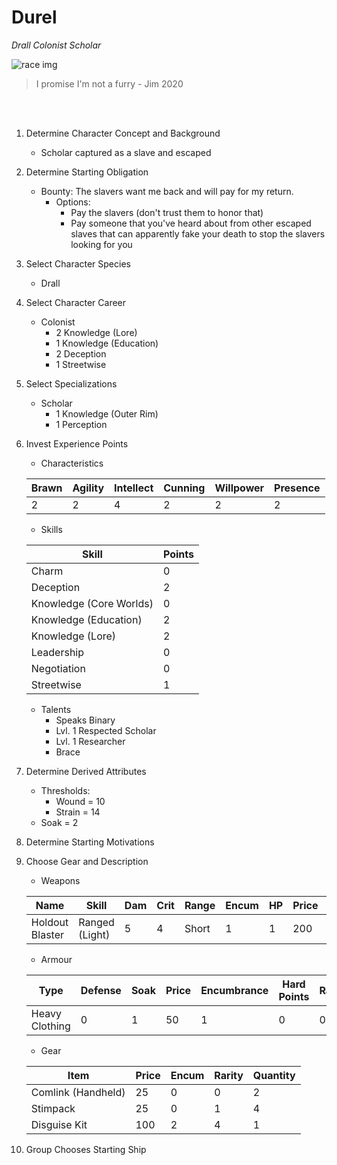 # Durel

*Drall Colonist Scholar*

![race img](https://vignette.wikia.nocookie.net/starwars/images/c/cd/Drall_Alien_Anthology.jpg/revision/latest?cb=20070528035538 "Drall")

> I promise I'm not a furry - Jim 2020

<br/>
<br/>

1. Determine Character Concept and Background
    - Scholar captured as a slave and escaped
1. Determine Starting Obligation
    - Bounty: The slavers want me back and will pay for my return.
        - Options:
            - Pay the slavers (don't trust them to honor that)
            - Pay someone that you've heard about from other escaped slaves that can apparently fake your death to stop the slavers looking for you
1. Select Character Species
    - Drall
1. Select Character Career
    - Colonist
        - 2 Knowledge (Lore)
        - 1 Knowledge (Education)
        - 2 Deception
        - 1 Streetwise
1. Select Specializations
    - Scholar
        - 1 Knowledge (Outer Rim)
        - 1 Perception
1. Invest Experience Points
    
    - Characteristics

    | Brawn | Agility | Intellect | Cunning | Willpower | Presence |
    | ----- | ------- | --------- | ------- | --------- | -------- |
    | 2     | 2       | 4         | 2       | 2         | 2        |
    
    - Skills
     
    | Skill                   | Points |
    | ----------------------- | ------ |
    | Charm                   | 0      |
    | Deception               | 2      |
    | Knowledge (Core Worlds) | 0      |
    | Knowledge (Education)   | 2      |
    | Knowledge (Lore)        | 2      |
    | Leadership              | 0      |
    | Negotiation             | 0      |
    | Streetwise              | 1      |

    - Talents
      - Speaks Binary
      - Lvl. 1 Respected Scholar
      - Lvl. 1 Researcher
      - Brace

1. Determine Derived Attributes
   - Thresholds:
     - Wound = 10
     - Strain = 14
   -  Soak = 2
1. Determine Starting Motivations
1. Choose Gear and Description 
    - Weapons

    | Name            | Skill          | Dam | Crit | Range | Encum | HP  | Price | Rarity | Special      |
    | --------------- | -------------- | --- | ---- | ----- | ----- | --- | ----- | ------ | ------------ |
    | Holdout Blaster | Ranged (Light) | 5   | 4    | Short | 1     | 1   | 200   | 4      | Stun Setting |

    - Armour
 
    | Type           | Defense | Soak | Price | Encumbrance | Hard Points | Rarity |
    | -------------- | ------- | ---- | ----- | ----------- | ----------- | ------ |
    | Heavy Clothing | 0       | 1    | 50    | 1           | 0           | 0      |
    
    - Gear
     
    | Item               | Price | Encum | Rarity | Quantity |
    | ------------------ | ----- | ----- | ------ | -------- |
    | Comlink (Handheld) | 25    | 0     | 0      | 2        |
    | Stimpack           | 25    | 0     | 1      | 4        |
    | Disguise Kit       | 100   | 2     | 4      | 1        |
3. Group Chooses Starting Ship